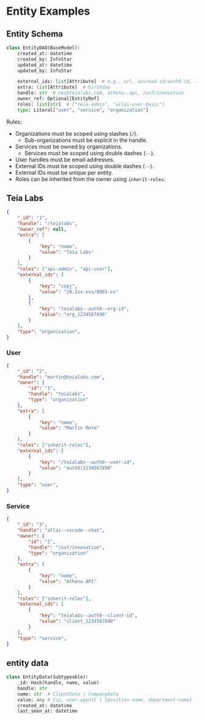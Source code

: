 # Entity Examples

## Entity Schema

```py
class EntityDAO(BaseModel):
    created_at: datetime
    created_by: InfoStar
    updated_at: datetime
    updated_by: InfoStar

    external_ids: list[Attribute]  # e.g., url, azuread-id/auth0-id, ...
    extra: list[Attribute]  # birthday
    handle: str  # nei@teialabs.com, athena--api, /osf/innovation
    owner_ref: Optional[EntityRef]
    roles: list[str]  # ["teia-admin", "allai-user-basic"]
    type: Literal["user", "service", "organization"]
```

Rules:

- Organizations must be scoped using slashes (`/`).
  - Sub-organizations must be explicit in the handle.
- Services must be owned by organizations.
  - Services must be scoped using double dashes (`--`).
- User handles must be email addresses.
- External IDs must be scoped using double dashes (`--`).
- External IDs must be unique per entity.
- Roles can be inherited from the owner using `inherit-roles`.

## Teia Labs

```json
{
    "_id": "1",
    "handle": "/teialabs",
    "owner_ref": null,
    "extra": [
        {
            "key": "name",
            "value": "Teia Labs"
        }
    ],
    "roles": ["api-admin", "api-user"],
    "external_ids": [
        {
            "key": "cnpj",
            "value": "28.2xx.xxx/0001-xx"
        },
        {
            "key": "teialabs--auth0--org-id",
            "value": "org_1234567890"
        }
    ],
    "type": "organization",
}
```

### User

```json
{
    "_id": "2",
    "handle": "martin@teialabs.com",
    "owner": {
        "id": "1",
        "handle": "teialabs",
        "type": "organization"
    },
    "extra": [
        {
            "key": "name",
            "value": "Martin More"
        }
    ],
    "roles": ["inherit-roles"],
    "external_ids": [
        {
            "key": "/teialabs--auth0--user-id",
            "value": "auth0|1234567890"
        }
    ],
    "type": "user",
}
```

### Service

```json
{
    "_id": "3",
    "handle": "allai--vscode--chat",
    "owner": {
        "id": "1",
        "handle": "/osf/innovation",
        "type": "organization"
    },
    "extra": [
        {
            "key": "name",
            "value": "Athena API"
        }
    ],
    "roles": ["inherit-roles"],
    "external_ids": [
        {
            "key": "teialabs--auth0--client-id",
            "value": "client_1234567890"
        }
    ],
    "type": "service",
}
```

## entity data

```py
class EntityData(Subtypeable):
    _id: Hash(handle, name, value)
    handle: str
    name: str  # ClientData | CompanyData
    value: any # {ip, user-agent} | {position-name, department-name}
    created_at: datetime
    last_seen_at: datetime
```
